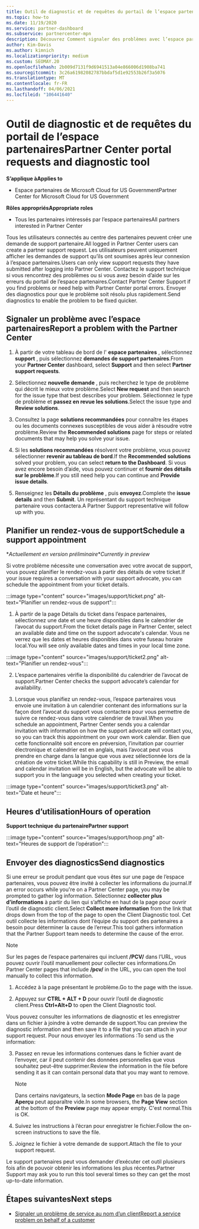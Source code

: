 ```yaml
---
title: Outil de diagnostic et de requêtes du portail de l’espace partenaires
ms.topic: how-to
ms.date: 11/19/2020
ms.service: partner-dashboard
ms.subservice: partnercenter-mpn
description: Découvrez Comment signaler des problèmes avec l’espace partenaires et Comment collecter des informations de diagnostic pour l’équipe de support partenaire.
author: Kim-Davis
ms.author: kimnich
ms.localizationpriority: medium
ms.custom: SEOMAY.20
ms.openlocfilehash: 2b009d7131f9d6941513a04e866006d1908ba741
ms.sourcegitcommit: 3c26a61982082787bbdaf5d1e92553b26f3a5076
ms.translationtype: MT
ms.contentlocale: fr-FR
ms.lasthandoff: 04/06/2021
ms.locfileid: "106441640"
---
```

# <a name="partner-center-portal-requests-and-diagnostic-tool"></a><span data-ttu-id="96726-103">Outil de diagnostic et de requêtes du portail de l’espace partenaires</span><span class="sxs-lookup"><span data-stu-id="96726-103">Partner Center portal requests and diagnostic tool</span></span>

<span data-ttu-id="96726-104">**S’applique à**</span><span class="sxs-lookup"><span data-stu-id="96726-104">**Applies to**</span></span>

- <span data-ttu-id="96726-105">Espace partenaires de Microsoft Cloud for US Government</span><span class="sxs-lookup"><span data-stu-id="96726-105">Partner Center for Microsoft Cloud for US Government</span></span>

<span data-ttu-id="96726-106">**Rôles appropriés**</span><span class="sxs-lookup"><span data-stu-id="96726-106">**Appropriate roles**</span></span>

- <span data-ttu-id="96726-107">Tous les partenaires intéressés par l’espace partenaires</span><span class="sxs-lookup"><span data-stu-id="96726-107">All partners interested in Partner Center</span></span>

<span data-ttu-id="96726-108">Tous les utilisateurs connectés au centre des partenaires peuvent créer une demande de support partenaire.</span><span class="sxs-lookup"><span data-stu-id="96726-108">All logged in Partner Center users can create a partner support request.</span></span> <span data-ttu-id="96726-109">Les utilisateurs peuvent uniquement afficher les demandes de support qu’ils ont soumises après leur connexion à l’espace partenaires.</span><span class="sxs-lookup"><span data-stu-id="96726-109">Users can only view support requests they have submitted after logging into Partner Center.</span></span>
<span data-ttu-id="96726-110">Contactez le support technique si vous rencontrez des problèmes ou si vous avez besoin d’aide sur les erreurs du portail de l’espace partenaires.</span><span class="sxs-lookup"><span data-stu-id="96726-110">Contact Partner Center Support if you find problems or need help with Partner Center portal errors.</span></span> <span data-ttu-id="96726-111">Envoyer des diagnostics pour que le problème soit résolu plus rapidement.</span><span class="sxs-lookup"><span data-stu-id="96726-111">Send diagnostics to enable the problem to be fixed quicker.</span></span>

## <a name="report-a-problem-with-the-partner-center"></a><span data-ttu-id="96726-112">Signaler un problème avec l’espace partenaires</span><span class="sxs-lookup"><span data-stu-id="96726-112">Report a problem with the Partner Center</span></span>

1. <span data-ttu-id="96726-113">À partir de votre tableau de bord de l' **espace partenaires** , sélectionnez **support** , puis sélectionnez **demandes de support partenaires**.</span><span class="sxs-lookup"><span data-stu-id="96726-113">From your **Partner Center** dashboard, select **Support** and then select **Partner support requests**.</span></span>

2. <span data-ttu-id="96726-114">Sélectionnez **nouvelle demande** , puis recherchez le type de problème qui décrit le mieux votre problème.</span><span class="sxs-lookup"><span data-stu-id="96726-114">Select **New request** and then search for the issue type that best describes your problem.</span></span> <span data-ttu-id="96726-115">Sélectionnez le type de problème et **passez en revue les solutions**.</span><span class="sxs-lookup"><span data-stu-id="96726-115">Select the issue type and **Review solutions**.</span></span>

3. <span data-ttu-id="96726-116">Consultez la page **solutions recommandées** pour connaître les étapes ou les documents connexes susceptibles de vous aider à résoudre votre problème.</span><span class="sxs-lookup"><span data-stu-id="96726-116">Review the **Recommended solutions** page for steps or related documents that may help you solve your issue.</span></span>

4. <span data-ttu-id="96726-117">Si les **solutions recommandées** résolvent votre problème, vous pouvez sélectionner **revenir au tableau de bord**.</span><span class="sxs-lookup"><span data-stu-id="96726-117">If the **Recommended solutions** solved your problem, you can select **return to the Dashboard**.</span></span> <span data-ttu-id="96726-118">Si vous avez encore besoin d’aide, vous pouvez continuer et **fournir des détails sur le problème**.</span><span class="sxs-lookup"><span data-stu-id="96726-118">If you still need help you can continue and **Provide issue details**.</span></span>

5. <span data-ttu-id="96726-119">Renseignez les **Détails du problème** , puis **envoyez**.</span><span class="sxs-lookup"><span data-stu-id="96726-119">Complete the **issue details** and then **Submit**.</span></span> <span data-ttu-id="96726-120">Un représentant du support technique partenaire vous contactera.</span><span class="sxs-lookup"><span data-stu-id="96726-120">A Partner Support representative will follow up with you.</span></span>

## <a name="schedule-a-support-appointment"></a><span data-ttu-id="96726-121">Planifier un rendez-vous de support</span><span class="sxs-lookup"><span data-stu-id="96726-121">Schedule a support appointment</span></span> 

<span data-ttu-id="96726-122">\**Actuellement en version préliminaire*</span><span class="sxs-lookup"><span data-stu-id="96726-122">\**Currently in preview*</span></span>

<span data-ttu-id="96726-123">Si votre problème nécessite une conversation avec votre avocat de support, vous pouvez planifier le rendez-vous à partir des détails de votre ticket.</span><span class="sxs-lookup"><span data-stu-id="96726-123">If your issue requires a conversation with your support advocate, you can schedule the appointment from your ticket details.</span></span>

:::image type="content" source="images/support/ticket.png" alt-text="Planifier un rendez-vous de support":::

1.  <span data-ttu-id="96726-125">À partir de la page Détails du ticket dans l’espace partenaires, sélectionnez une date et une heure disponibles dans le calendrier de l’avocat du support.</span><span class="sxs-lookup"><span data-stu-id="96726-125">From the ticket details page in Partner Center, select an available date and time on the support advocate's calendar.</span></span> <span data-ttu-id="96726-126">Vous ne verrez que les dates et heures disponibles dans votre fuseau horaire local.</span><span class="sxs-lookup"><span data-stu-id="96726-126">You will see only available dates and times in your local time zone.</span></span>

:::image type="content" source="images/support/ticket2.png" alt-text="Planifier un rendez-vous":::

2. <span data-ttu-id="96726-128">L’espace partenaires vérifie la disponibilité du calendrier de l’avocat de support.</span><span class="sxs-lookup"><span data-stu-id="96726-128">Partner Center checks the support advocate’s  calendar for availability.</span></span>

1. <span data-ttu-id="96726-129">Lorsque vous planifiez un rendez-vous, l’espace partenaires vous envoie une invitation à un calendrier contenant des informations sur la façon dont l’avocat du support vous contactera pour vous permettre de suivre ce rendez-vous dans votre calendrier de travail.</span><span class="sxs-lookup"><span data-stu-id="96726-129">When you schedule an appointment, Partner Center sends you a calendar invitation with information on how the support advocate will contact you, so you can track this appointment on your own work calendar.</span></span>  <span data-ttu-id="96726-130">Bien que cette fonctionnalité soit encore en préversion, l’invitation par courrier électronique et calendrier est en anglais, mais l’avocat peut vous prendre en charge dans la langue que vous avez sélectionnée lors de la création de votre ticket.</span><span class="sxs-lookup"><span data-stu-id="96726-130">While this capability is still in Preview, the email and calendar invitation will be in English, but the advocate will be able to support you in the language you selected when creating your ticket.</span></span>

:::image type="content" source="images/support/ticket3.png" alt-text="Date et heure":::

## <a name="hours-of-operation"></a><span data-ttu-id="96726-132">Heures d’utilisation</span><span class="sxs-lookup"><span data-stu-id="96726-132">Hours of operation</span></span>

<span data-ttu-id="96726-133">**Support technique du partenaire**</span><span class="sxs-lookup"><span data-stu-id="96726-133">**Partner support**</span></span>

:::image type="content" source="images/support/hoop.png" alt-text="Heures de support de l’opération":::

## <a name="send-diagnostics"></a><span data-ttu-id="96726-135">Envoyer des diagnostics</span><span class="sxs-lookup"><span data-stu-id="96726-135">Send diagnostics</span></span>

<span data-ttu-id="96726-136">Si une erreur se produit pendant que vous êtes sur une page de l’espace partenaires, vous pouvez être invité à collecter les informations du journal.</span><span class="sxs-lookup"><span data-stu-id="96726-136">If an error occurs while you're on a Partner Center page, you may be prompted to gather log information.</span></span> <span data-ttu-id="96726-137">Sélectionnez **collecter plus d’informations** à partir du lien qui s’affiche en haut de la page pour ouvrir l’outil de diagnostic client.</span><span class="sxs-lookup"><span data-stu-id="96726-137">Select **Collect more information** from the link that drops down from the top of the page to open the Client Diagnostic tool.</span></span> <span data-ttu-id="96726-138">Cet outil collecte les informations dont l’équipe du support des partenaires a besoin pour déterminer la cause de l’erreur.</span><span class="sxs-lookup"><span data-stu-id="96726-138">This tool gathers information that the Partner Support team needs to determine the cause of the error.</span></span> 

>[!NOTE]
><span data-ttu-id="96726-139">Sur les pages de l’espace partenaires qui incluent **/PCV/** dans l’URL, vous pouvez ouvrir l’outil manuellement pour collecter ces informations.</span><span class="sxs-lookup"><span data-stu-id="96726-139">On Partner Center pages that include **/pcv/** in the URL, you can open the tool manually to collect this information.</span></span>

1. <span data-ttu-id="96726-140">Accédez à la page présentant le problème.</span><span class="sxs-lookup"><span data-stu-id="96726-140">Go to the page with the issue.</span></span>

2. <span data-ttu-id="96726-141">Appuyez sur **CTRL + ALT + D** pour ouvrir l’outil de diagnostic client.</span><span class="sxs-lookup"><span data-stu-id="96726-141">Press **Ctrl+Alt+D** to open the Client Diagnostic tool.</span></span>

<span data-ttu-id="96726-142">Vous pouvez consulter les informations de diagnostic et les enregistrer dans un fichier à joindre à votre demande de support.</span><span class="sxs-lookup"><span data-stu-id="96726-142">You can preview the diagnostic information and then save it to a file that you can attach in your support request.</span></span> <span data-ttu-id="96726-143">Pour nous envoyer les informations :</span><span class="sxs-lookup"><span data-stu-id="96726-143">To send us the information:</span></span>

3. <span data-ttu-id="96726-144">Passez en revue les informations contenues dans le fichier avant de l’envoyer, car il peut contenir des données personnelles que vous souhaitez peut-être supprimer.</span><span class="sxs-lookup"><span data-stu-id="96726-144">Review the information in the file before sending it as it can contain personal data that you may want to remove.</span></span>

    >[!NOTE]
    ><span data-ttu-id="96726-145">Dans certains navigateurs, la section **Mode Page** en bas de la page **Aperçu** peut apparaître vide.</span><span class="sxs-lookup"><span data-stu-id="96726-145">In some browsers, the **Page View** section at the bottom of the **Preview** page may appear empty.</span></span> <span data-ttu-id="96726-146">C'est normal.</span><span class="sxs-lookup"><span data-stu-id="96726-146">This is OK.</span></span>

4. <span data-ttu-id="96726-147">Suivez les instructions à l’écran pour enregistrer le fichier.</span><span class="sxs-lookup"><span data-stu-id="96726-147">Follow the on-screen instructions to save the file.</span></span>

5. <span data-ttu-id="96726-148">Joignez le fichier à votre demande de support.</span><span class="sxs-lookup"><span data-stu-id="96726-148">Attach the file to your support request.</span></span>

<span data-ttu-id="96726-149">Le support partenaires peut vous demander d’exécuter cet outil plusieurs fois afin de pouvoir obtenir les informations les plus récentes.</span><span class="sxs-lookup"><span data-stu-id="96726-149">Partner Support may ask you to run this tool several times so they can get the most up-to-date information.</span></span>

## <a name="next-steps"></a><span data-ttu-id="96726-150">Étapes suivantes</span><span class="sxs-lookup"><span data-stu-id="96726-150">Next steps</span></span>

- [<span data-ttu-id="96726-151">Signaler un problème de service au nom d’un client</span><span class="sxs-lookup"><span data-stu-id="96726-151">Report a service problem on behalf of a customer</span></span>](report-problems-on-behalf-of-a-customer.md)
